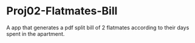 # Proj02-Flatmates-Bill
A app that generates a pdf split bill of 2 flatmates according to their days spent in the apartment. 

